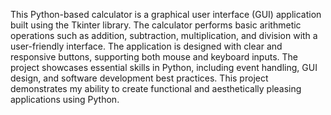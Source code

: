 This Python-based calculator is a graphical user interface (GUI) application built using the Tkinter library.
The calculator performs basic arithmetic operations such as addition, subtraction, multiplication, and division with a user-friendly interface. 
The application is designed with clear and responsive buttons, supporting both mouse and keyboard inputs. The project showcases essential skills in Python, including event handling,
GUI design, and software development best practices.
This project demonstrates my ability to create functional and aesthetically pleasing applications using Python.
